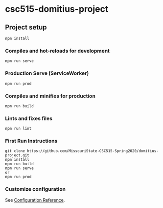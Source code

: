 # csc515-domitius-project

## Project setup
```
npm install
```

### Compiles and hot-reloads for development
```
npm run serve
```

### Production Serve (ServiceWorker)
```
npm run prod
```

### Compiles and minifies for production
```
npm run build
```

### Lints and fixes files
```
npm run lint
```

### First Run Instructions
```
git clone https://github.com/MissouriState-CSC515-Spring2020/domitius-project.git
npm install
npm run build
npm run serve
or
npm run prod
```
### Customize configuration
See [Configuration Reference](https://cli.vuejs.org/config/).

